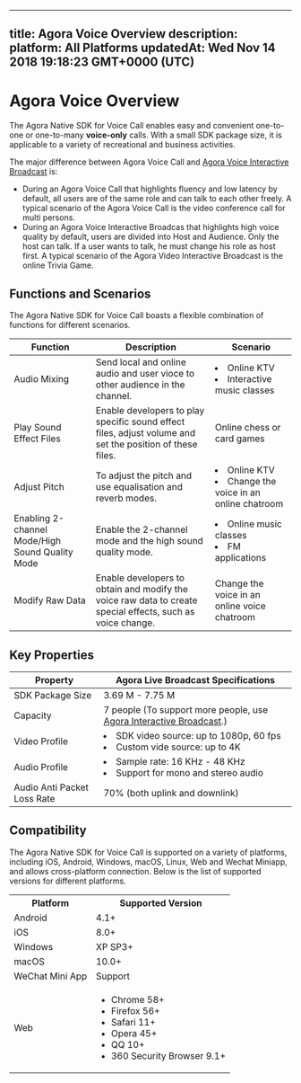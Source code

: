 
---
title: Agora Voice Overview
description: 
platform: All Platforms
updatedAt: Wed Nov 14 2018 19:18:23 GMT+0000 (UTC)
---
# Agora Voice Overview
The Agora Native SDK for Voice Call enables easy and convenient one-to-one or one-to-many **voice-only** calls. With a small SDK package size, it is applicable to a variety of recreational and business activities.

The major difference between Agora Voice Call and [Agora Voice Interactive Broadcast](https://docs.agora.io/en/Interactive%20Broadcast/product_live?platform=All%20Platforms) is: 
* During an Agora Voice Call that highlights fluency and low latency by default, all users are of the same role and can talk to each other freely. A typical scenario of the Agora Voice Call is the video conference call for multi persons. 
* During an Agora Voice Interactive Broadcas that highlights high voice quality by default, users are divided into Host and Audience. Only the host can talk. If a user wants to talk, he must change his role as host first. A typical scenario of the Agora Video Interactive Broadcast is the online Trivia Game.

## Functions and Scenarios

The Agora Native SDK for Voice Call boasts a flexible combination of functions for different scenarios.

| Function                              | Description                                                  | Scenario                                                     |
| ----------------- | ------------------------------------------------------------ | --------------------------------------- |
| Audio Mixing                          | Send local and online audio and user vioce to other audience in the channel. | <li>Online KTV <li>Interactive music classes    |
| Play Sound Effect Files          | Enable developers to play specific sound effect files, adjust volume and set the position of these files.        | Online chess or card games                                |
| Adjust Pitch     | To adjust the pitch and use equalisation and reverb modes.                    | <li>Online KTV<li>Change the voice in an online chatroom         |
| Enabling 2-channel Mode/High Sound Quality Mode | Enable the 2-channel mode and the high sound quality mode.                               | <li>Online music classes<li> FM applications        |
| Modify Raw Data                    | Enable developers to obtain and modify the voice raw data to create special effects, such as voice change. | Change the voice in an online voice chatroom |

## Key Properties

| Property                                          | Agora Live Broadcast Specifications                          |
| ------------ | ------------------------------------------------------------ |
| SDK Package Size                                  | 3.69 M - 7.75 M                                              |
| Capacity     | 7 people (To support more people, use [Agora Interactive Broadcast](https://docs.agora.io/en/Interactive%20Broadcast/product_live?platform=All%20Platforms).) |
| Video Profile                                     | <li>SDK video source: up to 1080p, 60 fps<li>Custom vide source: up to 4K |
| Audio Profile                                     | <li>Sample rate: 16 KHz - 48 KHz<li>Support for mono and stereo audio |
| Audio Anti Packet Loss Rate                       | 70% (both uplink and downlink)                               |

## Compatibility

The Agora Native SDK for Voice Call is supported on a variety of platforms, including iOS, Android, Windows, macOS, Linux, Web and Wechat Miniapp, and allows cross-platform connection. Below is the list of supported versions for different platforms.

<table>
  <tr>
    <th>Platform</th>
    <th>Supported Version</th>
  </tr>
  <tr>
    <td>Android</td>
    <td>4.1+</td>
  </tr>
  <tr>
    <td>iOS</td>
    <td>8.0+</td>
  </tr>
	  <tr>
    <td>Windows</td>
    <td>XP SP3+</td>
  </tr>
  <tr>
    <td>macOS</td>
    <td>10.0+</td>
  </tr>
  <tr>
    <td>WeChat Mini App</td>
    <td>Support</td>
  </tr>
  <tr>
    <td>Web</td>
		<td><ul><li>Chrome 58+</li>
			<li>Firefox 56+</li>
			<li>Safari 11+</li>
			<li>Opera 45+</li>
			<li>QQ 10+</li>
            <li>360 Security Browser 9.1+</li></ul></td>
  </tr>
</table>
